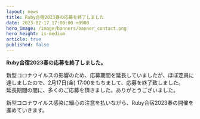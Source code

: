 ```yaml
---
layout: news
title: Ruby合宿2023春の応募を終了しました
date: 2023-02-17 17:00:00 +0900
hero_image: /image/banners/banner_contact.png
hero_height: is-medium
article: true
published: false
---
```


**Ruby合宿2023春の応募を終了しました。**

新型コロナウイルスの影響のため、応募期間を延長していましたが、ほぼ定員に達しましたので、2月17日(金) 17:00をもちまして、応募を終了致しました。  
延長期間の間に、多くのご応募を頂きました。ありがとうございました。  

新型コロナウイルス感染に細心の注意を払いながら、Ruby合宿2023春の開催を進めていきます。
